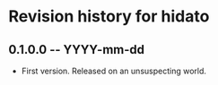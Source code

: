 # Revision history for hidato

## 0.1.0.0 -- YYYY-mm-dd

* First version. Released on an unsuspecting world.
